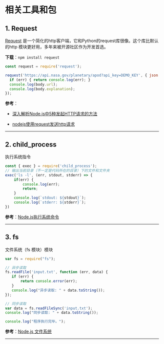 # 相关工具和包

## 1. Request

[Request](https://github.com/request/request) 是一个简化的http客户端，它和Python的request库很像。这个库比默认的http 模块更好用，多年来被开源社区作为开发首选。

**下载**：`npm install request`

```js
const request = require('request');

request('https://api.nasa.gov/planetary/apod?api_key=DEMO_KEY', { json: true }, (err, res, body) => {
  if (err) { return console.log(err); }
  console.log(body.url);
  console.log(body.explanation);
});
```

**参考**：

- [深入解析Node.js中5种发起HTTP请求的方法](https://segmentfault.com/a/1190000010698468)

- [nodejs使用request发送http请求](https://blog.csdn.net/dreamer2020/article/details/52074516)

---

## 2. child_process

执行系统指令

```js
const { exec } = require('child_process');
// 输出当前目录（不一定是代码所在的目录）下的文件和文件夹
exec('ls -l', (err, stdout, stderr) => {
    if(err) {
        console.log(err);
        return;
    }
    console.log(`stdout: ${stdout}`);
    console.log(`stderr: ${stderr}`);
})
```

**参考**：[Node.js执行系统命令](https://juejin.im/post/5b07eb1c5188254e28710d80)

---

## 3. fs

文件系统（fs 模块）模块

```js
var fs = require("fs");

// 异步读取
fs.readFile('input.txt', function (err, data) {
   if (err) {
       return console.error(err);
   }
   console.log("异步读取: " + data.toString());
});

// 同步读取
var data = fs.readFileSync('input.txt');
console.log("同步读取: " + data.toString());

console.log("程序执行完毕。");
```

**参考**：[Node.js 文件系统](http://www.runoob.com/nodejs/nodejs-fs.html)

---